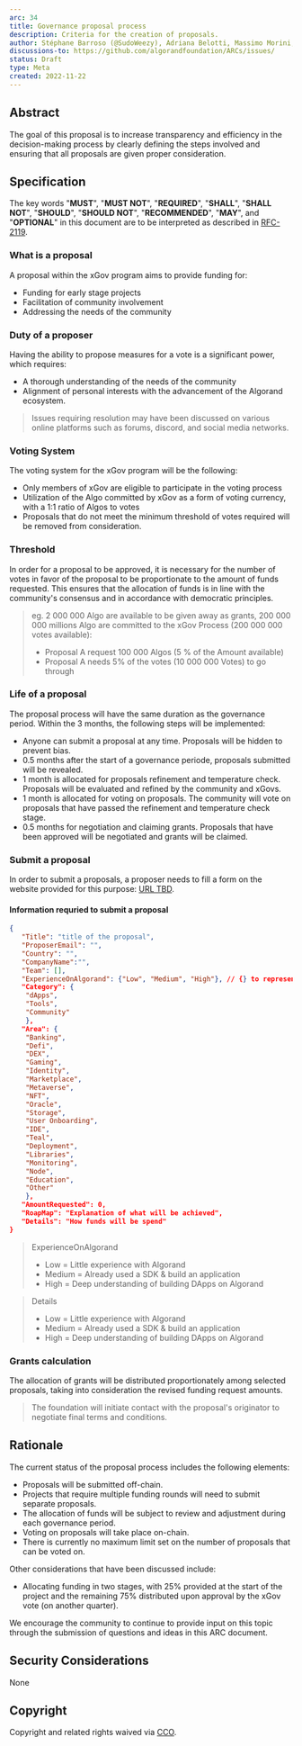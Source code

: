 ```yaml
---
arc: 34
title: Governance proposal process
description: Criteria for the creation of proposals.
author: Stéphane Barroso (@SudoWeezy), Adriana Belotti, Massimo Morini, Michel Treccani, John Woods, Shai Halevi
discussions-to: https://github.com/algorandfoundation/ARCs/issues/
status: Draft
type: Meta
created: 2022-11-22
---
```

 
## Abstract

The goal of this proposal is to increase transparency and efficiency in the decision-making process by clearly defining the steps involved and ensuring that all proposals are given proper consideration. 
 
## Specification
The key words "**MUST**", "**MUST NOT**", "**REQUIRED**", "**SHALL**", "**SHALL NOT**", "**SHOULD**", "**SHOULD NOT**", "**RECOMMENDED**", "**MAY**", and "**OPTIONAL**" in this document are to be interpreted as described in <a href="https://www.ietf.org/rfc/rfc2119.txt">RFC-2119</a>.
 

### What is a proposal
A proposal within the xGov program aims to provide funding for:
- Funding for early stage projects
- Facilitation of community involvement
- Addressing the needs of the community
 
### Duty of a proposer
Having the ability to propose measures for a vote is a significant power, which requires:
- A thorough understanding of the needs of the community
- Alignment of personal interests with the advancement of the Algorand ecosystem.
> Issues requiring resolution may have been discussed on various online platforms such as forums, discord, and social media networks.

### Voting System
The voting system for the xGov program will be the following:
- Only members of xGov are eligible to participate in the voting process
- Utilization of the Algo committed by xGov as a form of voting currency, with a 1:1 ratio of Algos to votes
- Proposals that do not meet the minimum threshold of votes required will be removed from consideration.

### Threshold 
In order for a proposal to be approved, it is necessary for the number of votes in favor of the proposal to be proportionate to the amount of funds requested. This ensures that the allocation of funds is in line with the community's consensus and in accordance with democratic principles.

> eg. 2 000 000 Algo are available to be given away as grants, 200 000 000 millions Algo are committed to the xGov Process (200 000 000 votes available):
> - Proposal A request 100 000 Algos (5 % of the Amount available)
> - Proposal A needs 5% of the votes (10 000 000 Votes) to go through

### Life of a proposal
The proposal process will have the same duration as the governance period. Within the 3 months, the following steps will be implemented:
- Anyone can submit a proposal at any time. Proposals will be hidden to prevent bias.
- 0.5 months after the start of a governance periode, proposals submitted will be revealed. 
- 1 month is allocated for proposals refinement and temperature check. Proposals will be evaluated and refined by the community and xGovs.
- 1 month is allocated for voting on proposals. The community will vote on proposals that have passed the refinement and temperature check stage.
- 0.5 months for negotiation and claiming grants. Proposals that have been approved will be negotiated and grants will be claimed.

### Submit a proposal
In order to submit a proposals, a proposer needs to fill a form on the website provided for this purpose: <a href="">URL TBD</a>.

#### Information requried to submit a proposal
``` json 
{
   "Title": "title of the proposal",
   "ProposerEmail": "",
   "Country": "",
   "CompanyName":"",
   "Team": [],
   "ExperienceOnAlgorand": {"Low", "Medium", "High"}, // {} to represents set of values
   "Category": {
    "dApps", 
    "Tools", 
    "Community"
    },
   "Area": {
    "Banking", 
    "Defi", 
    "DEX", 
    "Gaming", 
    "Identity", 
    "Marketplace", 
    "Metaverse", 
    "NFT", 
    "Oracle", 
    "Storage",
    "User Onboarding",
    "IDE",
    "Teal",
    "Deployment",
    "Libraries",
    "Monitoring",
    "Node",
    "Education",
    "Other"
    },
   "AmountRequested": 0,
   "RoapMap": "Explanation of what will be achieved",
   "Details": "How funds will be spend"
}
```
> ExperienceOnAlgorand 
> - Low = Little experience with Algorand
> - Medium = Already used a SDK & build an application
> - High = Deep understanding of building DApps on Algorand

> Details
> - Low = Little experience with Algorand
> - Medium = Already used a SDK & build an application
> - High = Deep understanding of building DApps on Algorand

### Grants calculation
The allocation of grants will be distributed proportionately among selected proposals, taking into consideration the revised funding request amounts.
> The foundation will initiate contact with the proposal's originator to negotiate final terms and conditions.

## Rationale

The current status of the proposal process includes the following elements:

- Proposals will be submitted off-chain.
- Projects that require multiple funding rounds will need to submit separate proposals.
- The allocation of funds will be subject to review and adjustment during each governance period.
- Voting on proposals will take place on-chain.
- There is currently no maximum limit set on the number of proposals that can be voted on.

Other considerations that have been discussed include:
- Allocating funding in two stages, with 25% provided at the start of the project and the remaining 75% distributed upon approval by the xGov vote (on another quarter).

We encourage the community to continue to provide input on this topic through the submission of questions and ideas in this ARC document.

## Security Considerations
None
 
## Copyright
Copyright and related rights waived via <a href="https://creativecommons.org/publicdomain/zero/1.0/">CCO</a>.
